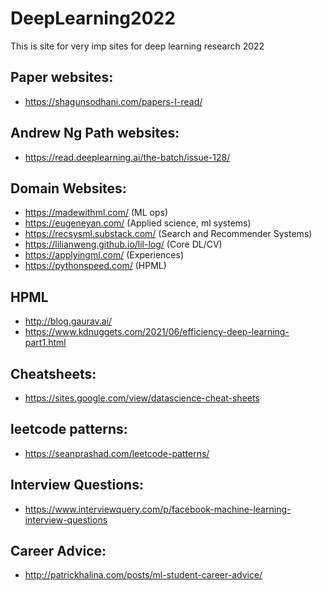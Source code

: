 # DeepLearning2022
This is site for very imp sites for deep learning research 2022


## Paper websites:
- https://shagunsodhani.com/papers-I-read/


## Andrew Ng Path websites:

- https://read.deeplearning.ai/the-batch/issue-128/

## Domain Websites:

- https://madewithml.com/  (ML ops)
- https://eugeneyan.com/   (Applied science, ml systems)
- https://recsysml.substack.com/ (Search and Recommender Systems)
- https://lilianweng.github.io/lil-log/ (Core DL/CV)
- https://applyingml.com/ (Experiences)
- https://pythonspeed.com/ (HPML)

## HPML

- http://blog.gaurav.ai/
- https://www.kdnuggets.com/2021/06/efficiency-deep-learning-part1.html

## Cheatsheets:

- https://sites.google.com/view/datascience-cheat-sheets


## leetcode patterns:

- https://seanprashad.com/leetcode-patterns/

## Interview Questions:

- https://www.interviewquery.com/p/facebook-machine-learning-interview-questions

## Career Advice:

- http://patrickhalina.com/posts/ml-student-career-advice/

